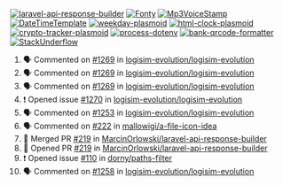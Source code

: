 [![laravel-api-response-builder](https://github-readme-stats.vercel.app/api/pin/?username=MarcinOrlowski&repo=laravel-api-response-builder&theme=default&hide_border=true&title_color=87c9c3&text_color=62696d&icon_color=636a6d&bg_color=30393e)](https://github.com/MarcinOrlowski/laravel-api-response-builder)
[![Fonty](https://github-readme-stats.vercel.app/api/pin/?username=MarcinOrlowski&repo=Fonty&theme=default&hide_border=true&title_color=87c9c3&text_color=62696d&icon_color=636a6d&bg_color=30393e)](https://github.com/MarcinOrlowski/Fonty)
[![Mp3VoiceStamp](https://github-readme-stats.vercel.app/api/pin/?username=MarcinOrlowski&repo=Mp3VoiceStamp&theme=default&hide_border=true&title_color=87c9c3&text_color=62696d&icon_color=636a6d&bg_color=30393e)](https://github.com/MarcinOrlowski/Mp3VoiceStamp)
[![DateTimeTemplate](https://github-readme-stats.vercel.app/api/pin/?username=MarcinOrlowski&repo=DateTimeTemplate&theme=default&hide_border=true&title_color=87c9c3&text_color=62696d&icon_color=636a6d&bg_color=30393e)](https://github.com/MarcinOrlowski/DateTimeTemplate)
[![weekday-plasmoid](https://github-readme-stats.vercel.app/api/pin/?username=MarcinOrlowski&repo=weekday-plasmoid&theme=default&hide_border=true&title_color=87c9c3&text_color=62696d&icon_color=636a6d&bg_color=30393e)](https://github.com/MarcinOrlowski/weekday-plasmoid)
[![html-clock-plasmoid](https://github-readme-stats.vercel.app/api/pin/?username=MarcinOrlowski&repo=html-clock-plasmoid&theme=default&hide_border=true&title_color=87c9c3&text_color=62696d&icon_color=636a6d&bg_color=30393e)](https://github.com/MarcinOrlowski/html-clock-plasmoid)
[![crypto-tracker-plasmoid](https://github-readme-stats.vercel.app/api/pin/?username=MarcinOrlowski&repo=crypto-tracker-plasmoid&theme=default&hide_border=true&title_color=87c9c3&text_color=62696d&icon_color=636a6d&bg_color=30393e)](https://github.com/MarcinOrlowski/crypto-tracker-plasmoid)
[![process-dotenv](https://github-readme-stats.vercel.app/api/pin/?username=MarcinOrlowski&repo=process-dotenv&theme=default&hide_border=true&title_color=87c9c3&text_color=62696d&icon_color=636a6d&bg_color=30393e)](https://github.com/MarcinOrlowski/process-dotenv)
[![bank-qrcode-formatter](https://github-readme-stats.vercel.app/api/pin/?username=MarcinOrlowski&repo=bank-qrcode-formatter&theme=default&hide_border=true&title_color=87c9c3&text_color=62696d&icon_color=636a6d&bg_color=30393e)](https://github.com/MarcinOrlowski/bank-qrcode-formatter)
[![StackUnderflow](https://github-readme-stats.vercel.app/api/pin/?username=MarcinOrlowski&repo=StackUnderflow&theme=default&hide_border=true&title_color=87c9c3&text_color=62696d&icon_color=636a6d&bg_color=30393e)](https://github.com/MarcinOrlowski/StackUnderflow)

<!--START_SECTION:activity-->
1. 🗣 Commented on [#1269](https://github.com/logisim-evolution/logisim-evolution/issues/1269) in [logisim-evolution/logisim-evolution](https://github.com/logisim-evolution/logisim-evolution)
2. 🗣 Commented on [#1269](https://github.com/logisim-evolution/logisim-evolution/issues/1269) in [logisim-evolution/logisim-evolution](https://github.com/logisim-evolution/logisim-evolution)
3. 🗣 Commented on [#1269](https://github.com/logisim-evolution/logisim-evolution/issues/1269) in [logisim-evolution/logisim-evolution](https://github.com/logisim-evolution/logisim-evolution)
4. ❗️ Opened issue [#1270](https://github.com/logisim-evolution/logisim-evolution/issues/1270) in [logisim-evolution/logisim-evolution](https://github.com/logisim-evolution/logisim-evolution)
5. 🗣 Commented on [#1253](https://github.com/logisim-evolution/logisim-evolution/issues/1253) in [logisim-evolution/logisim-evolution](https://github.com/logisim-evolution/logisim-evolution)
6. 🗣 Commented on [#222](https://github.com/mallowigi/a-file-icon-idea/issues/222) in [mallowigi/a-file-icon-idea](https://github.com/mallowigi/a-file-icon-idea)
7. 🎉 Merged PR [#219](https://github.com/MarcinOrlowski/laravel-api-response-builder/pull/219) in [MarcinOrlowski/laravel-api-response-builder](https://github.com/MarcinOrlowski/laravel-api-response-builder)
8. 💪 Opened PR [#219](https://github.com/MarcinOrlowski/laravel-api-response-builder/pull/219) in [MarcinOrlowski/laravel-api-response-builder](https://github.com/MarcinOrlowski/laravel-api-response-builder)
9. ❗️ Opened issue [#110](https://github.com/dorny/paths-filter/issues/110) in [dorny/paths-filter](https://github.com/dorny/paths-filter)
10. 🗣 Commented on [#1258](https://github.com/logisim-evolution/logisim-evolution/issues/1258) in [logisim-evolution/logisim-evolution](https://github.com/logisim-evolution/logisim-evolution)
<!--END_SECTION:activity-->
